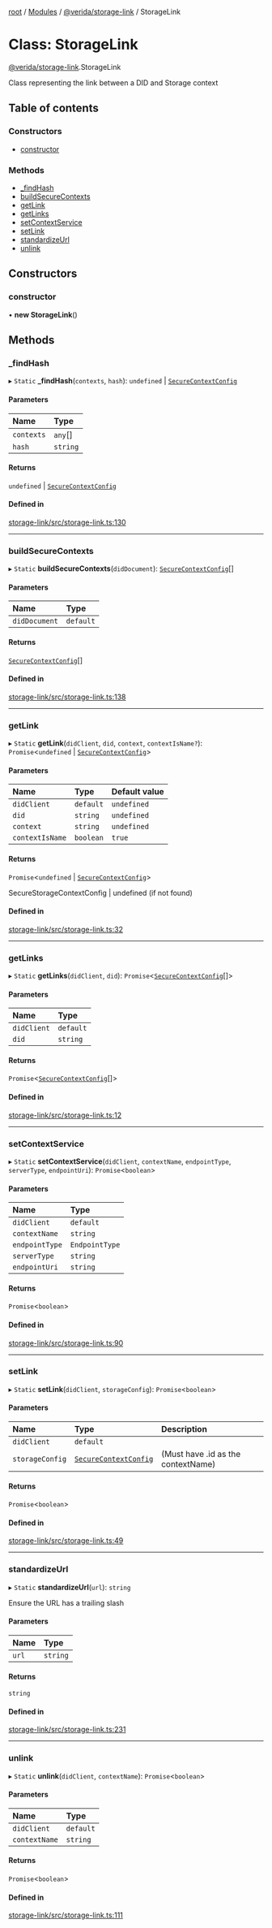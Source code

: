 [root](../README.md) / [Modules](../modules.md) / [@verida/storage-link](../modules/verida_storage_link.md) / StorageLink

# Class: StorageLink

[@verida/storage-link](../modules/verida_storage_link.md).StorageLink

Class representing the link between a DID and Storage context

## Table of contents

### Constructors

- [constructor](verida_storage_link.StorageLink.md#constructor)

### Methods

- [\_findHash](verida_storage_link.StorageLink.md#_findhash)
- [buildSecureContexts](verida_storage_link.StorageLink.md#buildsecurecontexts)
- [getLink](verida_storage_link.StorageLink.md#getlink)
- [getLinks](verida_storage_link.StorageLink.md#getlinks)
- [setContextService](verida_storage_link.StorageLink.md#setcontextservice)
- [setLink](verida_storage_link.StorageLink.md#setlink)
- [standardizeUrl](verida_storage_link.StorageLink.md#standardizeurl)
- [unlink](verida_storage_link.StorageLink.md#unlink)

## Constructors

### constructor

• **new StorageLink**()

## Methods

### \_findHash

▸ `Static` **_findHash**(`contexts`, `hash`): `undefined` \| [`SecureContextConfig`](../interfaces/verida_storage_link.Interfaces.SecureContextConfig.md)

#### Parameters

| Name | Type |
| :------ | :------ |
| `contexts` | `any`[] |
| `hash` | `string` |

#### Returns

`undefined` \| [`SecureContextConfig`](../interfaces/verida_storage_link.Interfaces.SecureContextConfig.md)

#### Defined in

[storage-link/src/storage-link.ts:130](https://github.com/verida/verida-js/blob/7bffc4e/packages/storage-link/src/storage-link.ts#L130)

___

### buildSecureContexts

▸ `Static` **buildSecureContexts**(`didDocument`): [`SecureContextConfig`](../interfaces/verida_storage_link.Interfaces.SecureContextConfig.md)[]

#### Parameters

| Name | Type |
| :------ | :------ |
| `didDocument` | `default` |

#### Returns

[`SecureContextConfig`](../interfaces/verida_storage_link.Interfaces.SecureContextConfig.md)[]

#### Defined in

[storage-link/src/storage-link.ts:138](https://github.com/verida/verida-js/blob/7bffc4e/packages/storage-link/src/storage-link.ts#L138)

___

### getLink

▸ `Static` **getLink**(`didClient`, `did`, `context`, `contextIsName?`): `Promise`<`undefined` \| [`SecureContextConfig`](../interfaces/verida_storage_link.Interfaces.SecureContextConfig.md)\>

#### Parameters

| Name | Type | Default value |
| :------ | :------ | :------ |
| `didClient` | `default` | `undefined` |
| `did` | `string` | `undefined` |
| `context` | `string` | `undefined` |
| `contextIsName` | `boolean` | `true` |

#### Returns

`Promise`<`undefined` \| [`SecureContextConfig`](../interfaces/verida_storage_link.Interfaces.SecureContextConfig.md)\>

SecureStorageContextConfig | undefined (if not found)

#### Defined in

[storage-link/src/storage-link.ts:32](https://github.com/verida/verida-js/blob/7bffc4e/packages/storage-link/src/storage-link.ts#L32)

___

### getLinks

▸ `Static` **getLinks**(`didClient`, `did`): `Promise`<[`SecureContextConfig`](../interfaces/verida_storage_link.Interfaces.SecureContextConfig.md)[]\>

#### Parameters

| Name | Type |
| :------ | :------ |
| `didClient` | `default` |
| `did` | `string` |

#### Returns

`Promise`<[`SecureContextConfig`](../interfaces/verida_storage_link.Interfaces.SecureContextConfig.md)[]\>

#### Defined in

[storage-link/src/storage-link.ts:12](https://github.com/verida/verida-js/blob/7bffc4e/packages/storage-link/src/storage-link.ts#L12)

___

### setContextService

▸ `Static` **setContextService**(`didClient`, `contextName`, `endpointType`, `serverType`, `endpointUri`): `Promise`<`boolean`\>

#### Parameters

| Name | Type |
| :------ | :------ |
| `didClient` | `default` |
| `contextName` | `string` |
| `endpointType` | `EndpointType` |
| `serverType` | `string` |
| `endpointUri` | `string` |

#### Returns

`Promise`<`boolean`\>

#### Defined in

[storage-link/src/storage-link.ts:90](https://github.com/verida/verida-js/blob/7bffc4e/packages/storage-link/src/storage-link.ts#L90)

___

### setLink

▸ `Static` **setLink**(`didClient`, `storageConfig`): `Promise`<`boolean`\>

#### Parameters

| Name | Type | Description |
| :------ | :------ | :------ |
| `didClient` | `default` |  |
| `storageConfig` | [`SecureContextConfig`](../interfaces/verida_storage_link.Interfaces.SecureContextConfig.md) | (Must have .id as the contextName) |

#### Returns

`Promise`<`boolean`\>

#### Defined in

[storage-link/src/storage-link.ts:49](https://github.com/verida/verida-js/blob/7bffc4e/packages/storage-link/src/storage-link.ts#L49)

___

### standardizeUrl

▸ `Static` **standardizeUrl**(`url`): `string`

Ensure the URL has a trailing slash

#### Parameters

| Name | Type |
| :------ | :------ |
| `url` | `string` |

#### Returns

`string`

#### Defined in

[storage-link/src/storage-link.ts:231](https://github.com/verida/verida-js/blob/7bffc4e/packages/storage-link/src/storage-link.ts#L231)

___

### unlink

▸ `Static` **unlink**(`didClient`, `contextName`): `Promise`<`boolean`\>

#### Parameters

| Name | Type |
| :------ | :------ |
| `didClient` | `default` |
| `contextName` | `string` |

#### Returns

`Promise`<`boolean`\>

#### Defined in

[storage-link/src/storage-link.ts:111](https://github.com/verida/verida-js/blob/7bffc4e/packages/storage-link/src/storage-link.ts#L111)
